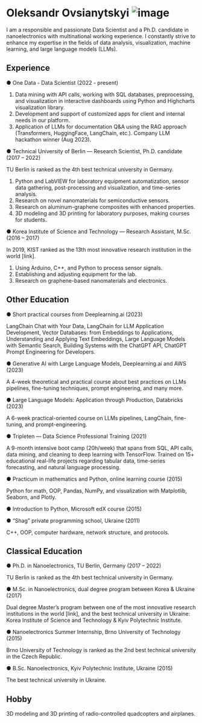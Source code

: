 # Oleksandr Ovsianytskyi ![image](https://github.com/PersonalRec/PersonalRec/assets/45102782/fbbf31a0-a263-4432-a5a4-54d99aaaeb77)


I am a responsible and passionate Data Scientist and a Ph.D. candidate in nanoelectronics with multinational working experience. I constantly strive to enhance my expertise in the fields of data analysis, visualization, machine learning, and large language models (LLMs).


## Experience
● One Data - Data Scientist (2022 - present)
   
1.	Data mining with API calls, working with SQL databases, preprocessing, and visualization in interactive dashboards using Python and Highcharts visualization library. 
2.	Development and support of customized apps for client and internal needs in our platform.
3.	Application of LLMs for documentation Q&A using the RAG approach (Transformers, HuggingFace, LangChain, etc.). Company LLM hackathon winner (Aug 2023).

● Technical University of Berlin — Research Scientist, Ph.D. candidate (2017 – 2022)

TU Berlin is ranked as the 4th best technical university in Germany.

1.	Python and LabVIEW for laboratory equipment automatization, sensor data gathering, post-processing and visualization, and time-series analysis. 
2.	Research on novel nanomaterials for semiconductive sensors.
3.	Research on aluminum-graphene composites with enhanced properties.
4.	3D modeling and 3D printing for laboratory purposes, making courses for students.

● Korea Institute of Science and Technology — Research Assistant, M.Sc. (2016 – 2017)

In 2019, KIST ranked as the 13th most innovative research institution in the world [link].

1.	Using Arduino, C++, and Python to process sensor signals.
2.	Establishing and adjusting equipment for the lab.
3.	Research on graphene-based nanomaterials and electronics.

## Other Education
● Short practical courses from Deeplearning.ai (2023)

LangChain Chat with Your Data, LangChain for LLM Application Development, Vector Databases: from Embeddings to Applications, Understanding and Applying Text Embeddings, Large Language Models with Semantic Search, Building Systems with the ChatGPT API, ChatGPT Prompt Engineering for Developers.

● Generative AI with Large Language Models, Deeplearning.ai and AWS (2023)

A 4-week theoretical and practical course about best practices on LLMs pipelines, fine-tuning techniques, prompt engineering, and many more.

● Large Language Models: Application through Production, Databricks (2023)

A 6-week practical-oriented course on LLMs pipelines, LangChain, fine-tuning, and prompt-engineering.

● Tripleten — Data Science Professional Training (2021)

A 9-month intensive boot camp (20h/week) that spans from SQL, API calls, data mining, and cleaning to deep learning with TensorFlow. Trained on 15+ educational real-life projects regarding tabular data, time-series forecasting, and natural language processing.

● Practicum in mathematics and Python, online learning course (2015)

Python for math, OOP, Pandas, NumPy, and visualization with Matplotlib, Seaborn, and Plotly.

● Introduction to Python, Microsoft edX course (2015)

● “Shag” private programming school, Ukraine (2011)

C++, OOP, computer hardware, network structure, and protocols.

## Classical Education
● Ph.D. in Nanoelectronics, TU Berlin, Germany (2017 – 2022)

TU Berlin is ranked as the 4th best technical university in Germany.

● M.Sc. in Nanoelectronics, dual degree program between Korea & Ukraine (2017)

Dual degree Master’s program between one of the most innovative research institutions in the world [link], and the best technical university in Ukraine: Korea Institute of Science and Technology & Kyiv Polytechnic Institute.            

● Nanoelectronics Summer Internship, Brno University of Technology (2015)

Brno University of Technology is ranked as the 2nd best technical university in the Czech Republic.

● B.Sc. Nanoelectronics, Kyiv Polytechnic Institute, Ukraine (2015)

The best technical university in Ukraine.

## Hobby
3D modeling and 3D printing of radio-controlled quadcopters and airplanes.







